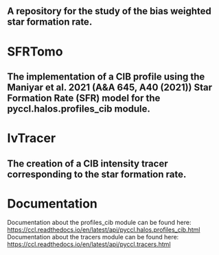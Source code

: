 A repository for the study of the bias weighted star formation rate.
---
# SFRTomo
The implementation of a CIB profile using the Maniyar et al. 2021 (A&A 645, A40 (2021)) Star Formation Rate (SFR) model for the pyccl.halos.profiles_cib module.
---
# IvTracer
The creation of a CIB intensity tracer corresponding to the star formation rate.
---
# Documentation
Documentation about the profiles_cib module can be found here: https://ccl.readthedocs.io/en/latest/api/pyccl.halos.profiles_cib.html
Documentation about the tracers module can be found here: https://ccl.readthedocs.io/en/latest/api/pyccl.tracers.html

